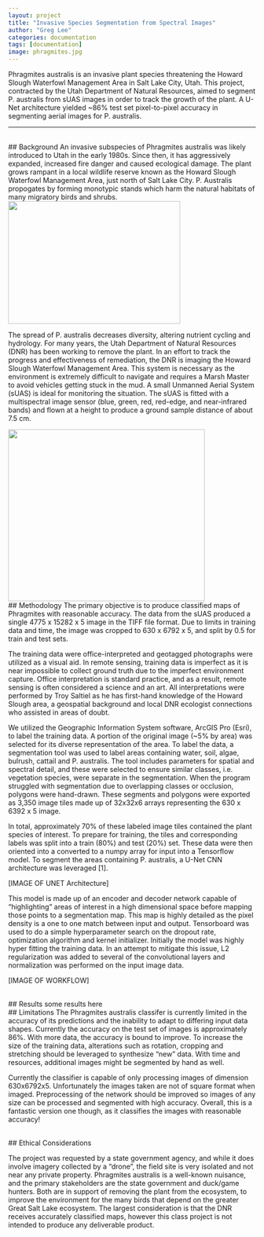 ```yaml
---
layout: project
title: "Invasive Species Segmentation from Spectral Images"
author: "Greg Lee"
categories: documentation
tags: [documentation]
image: phragmites.jpg
---
```


Phragmites australis is an invasive plant species threatening the Howard Slough Waterfowl Management Area in Salt Lake City, Utah. This project, contracted by the Utah Department of Natural Resources, aimed to segment P. australis from sUAS images in order to track the growth of the plant. A U-Net architecture yielded ~86% test set pixel-to-pixel accuracy in segmenting aerial images for P. australis. 
<hr>
<br>
## Background
An invasive subspecies of Phragmites australis was likely introduced to Utah in the early 1980s. Since then, it has aggressively expanded, increased fire danger and caused ecological damage. The plant grows rampant in a local wildlife reserve known as the Howard Slough Waterfowl Management Area, just north of Salt Lake City. P. Australis propogates by forming monotypic stands which harm the natural habitats of many migratory birds and shrubs.

<img src="{{ site.github.url }}/assets/img/phragmites.jpg" width="350" height="250">

 The spread of P. australis decreases diversity, altering nutrient cycling and hydrology. For many years, the Utah Department of Natural Resources (DNR) has been working to remove the plant. In an effort to track the progress and effectiveness of remediation, the DNR is imaging the Howard Slough Waterfowl Management Area. This system is necessary as the environment is extremely difficult to navigate and requires a Marsh Master to avoid vehicles getting stuck in the mud. A small Unmanned Aerial System (sUAS) is ideal for monitoring the situation. The sUAS is fitted with a multispectral image sensor (blue, green, red, red-edge, and near-infrared bands) and flown at a height to produce a ground sample distance of about 7.5 cm.

 <img src="{{ site.github.url }}/assets/img/parrot.jpg" width="400" height="350">

<br>
## Methodology
The primary objective is to produce classified maps of Phragmites with reasonable accuracy. The data from the sUAS produced a single 4775 x 15282 x 5 image in the TIFF file format. Due to limits in training data and time, the image was cropped to 630 x 6792 x 5, and split by 0.5 for train and test sets.

The training data were office-interpreted and geotagged photographs were utilized as a visual aid. In remote sensing, training data is imperfect as it is near impossible to collect ground truth due to the imperfect environment capture. Office interpretation is standard practice, and as a result, remote sensing is often considered a science and an art. All interpretations were performed by Troy Saltiel as he has first-hand knowledge of the Howard Slough area, a geospatial background and local DNR ecologist connections who assisted in areas of doubt. 

We utilized the Geographic Information System software, ArcGIS Pro (Esri), to label the training data. A portion of the original image (~5% by area) was selected for its diverse representation of the area. To label the data, a segmentation tool was used to label areas containing water, soil, algae, bulrush, cattail and P. australis. The tool includes parameters for spatial and spectral detail, and these were selected to ensure similar classes, i.e. vegetation species, were separate in the segmentation. When the program struggled with segmentation due to overlapping classes or occlusion, polygons were hand-drawn. These segments and polygons were exported as 3,350 image tiles made up of 32x32x6 arrays representing the 630 x 6392 x 5 image. 

In total, approximately 70% of these labeled image tiles contained the plant species of interest. To prepare for training, the tiles and corresponding labels was split into a train (80%) and test (20%) set. These data were then oriented into a converted to a numpy array for input into a Tensorflow model. To segment the areas containing P. australis, a U-Net CNN architecture was leveraged [1]. 

[IMAGE OF UNET Architecture]

This model is made up of an encoder and decoder network capable of “highlighting” areas of interest in a high dimensional space before mapping those points to a segmentation map. This map is highly detailed as the pixel density is a one to one match between input and output. Tensorboard was used to do a simple hyperparameter search on the dropout rate, optimization algorithm and kernel initializer. Initially the model was highly hyper fitting the training data. In an attempt to mitigate this issue, L2 regularization was added to several of the convolutional layers and normalization was performed on the input image data.

[IMAGE OF WORKFLOW]

<br>
## Results
some results here

<br>
## Limitations
The Phragmites australis classifer is currently limited in the accuracy of its predictions and the inability to adapt to differing input data shapes. Currently the accuracy on the test set of images is approximately 86%. With more data, the accuracy is bound to improve. To increase the size of the training data, alterations such as rotation, cropping and stretching should be leveraged to synthesize “new” data. With time and resources, additional images might be segmented by hand as well.

Currently the classifier is capable of only processing images of dimension 630x6792x5. Unfortunately the images taken are not of square format when imaged. Preprocessing of the network should be improved so images of any size can be processed and segmented with high accuracy. Overall, this is a fantastic version one though, as it classifies the images with reasonable accuracy!

<br>
## Ethical Considerations

The project was requested by a state government agency, and while it does involve imagery collected by a “drone”, the field site is very isolated and not near any private property. Phragmites australis is a well-known nuisance, and the primary stakeholders are the state government and duck/game hunters. Both are in support of removing the plant from the ecosystem, to improve the environment for the many birds that depend on the greater Great Salt Lake ecosystem. The largest consideration is that the DNR receives accurately classified maps, however this class project is not intended to produce any deliverable product.
